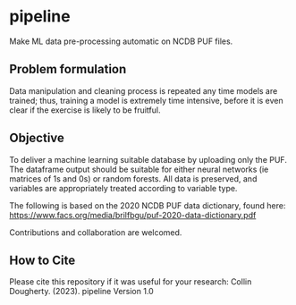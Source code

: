 # pipeline
Make ML data pre-processing automatic on NCDB PUF files.

## Problem formulation 
Data manipulation and cleaning process is repeated any time models are trained; thus, training a model is extremely time intensive, before it is even clear if the exercise is likely to be fruitful. 

## Objective
To deliver a machine learning suitable database by uploading only the PUF. The dataframe output should be suitable for either 
neural networks (ie matrices of 1s and 0s) or random forests. All data is preserved, and variables are appropriately treated according to variable type.

The following is based on the 2020 NCDB PUF data dictionary, found here: https://www.facs.org/media/brilfbgu/puf-2020-data-dictionary.pdf

Contributions and collaboration are welcomed.

## How to Cite
Please cite this repository if it was useful for your research:
Collin Dougherty. (2023). pipeline Version 1.0
